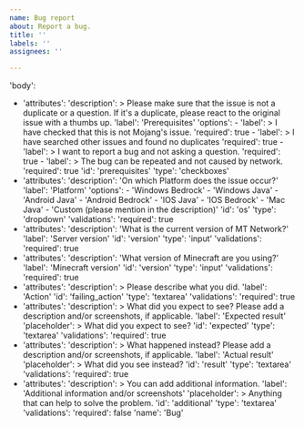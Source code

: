 ```yaml
---
name: Bug report
about: Report a bug.
title: ''
labels: ''
assignees: ''

---
```


'body':
  - 'attributes':
        'description': >
            Please make sure that the issue is not a duplicate or a question.
            If it's a duplicate, please react to the original issue with a
            thumbs up.
        'label': 'Prerequisites'
        'options':
          - 'label': >
                I have checked that this is not Mojang's issue.
            'required': true
          - 'label': >
                I have searched other issues and found no duplicates
            'required': true
          - 'label': >
                I want to report a bug and not asking a question.
            'required': true
          - 'label': >
                The bug can be repeated and not caused by network.
            'required': true
    'id': 'prerequisites'
    'type': 'checkboxes'
  - 'attributes':
        'description': 'On which Platform does the issue occur?'
        'label': 'Platform'
        'options':
          - 'Windows Bedrock'
          - 'Windows Java'
          - 'Android Java'
          - 'Android Bedrock'
          - 'IOS Java'
          - 'IOS Bedrock'
          - 'Mac Java'
          - 'Custom (please mention in the description)'
    'id': 'os'
    'type': 'dropdown'
    'validations':
        'required': true
  - 'attributes':
        'description': 'What is the current version of MT Network?'
        'label': 'Server version'
    'id': 'version'
    'type': 'input'
    'validations':
        'required': true
  - 'attributes':
        'description': 'What version of Minecraft are you using?'
        'label': 'Minecraft version'
    'id': 'version'
    'type': 'input'
    'validations':
        'required': true
  - 'attributes':
        'description': >
            Please describe what you did.
        'label': 'Action'
    'id': 'failing_action'
    'type': 'textarea'
    'validations':
        'required': true
  - 'attributes':
        'description': >
            What did you expect to see?  Please add a description and/or
            screenshots, if applicable.
        'label': 'Expected result'
        'placeholder': >
            What did you expect to see?
    'id': 'expected'
    'type': 'textarea'
    'validations':
        'required': true
  - 'attributes':
        'description': >
            What happened instead?  Please add a description and/or screenshots,
            if applicable.
        'label': 'Actual result'
        'placeholder': >
            What did you see instead?
    'id': 'result'
    'type': 'textarea'
    'validations':
        'required': true
  - 'attributes':
        'description': >
            You can add additional information.
        'label': 'Additional information and/or screenshots'
        'placeholder': >
            Anything that can help to solve the problem.
    'id': 'additional'
    'type': 'textarea'
    'validations':
        'required': false
'name': 'Bug'
